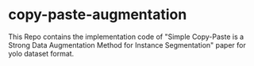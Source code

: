 # copy-paste-augmentation
This Repo contains the implementation code of "Simple Copy-Paste is a Strong Data Augmentation Method for Instance Segmentation" paper for yolo dataset format.
